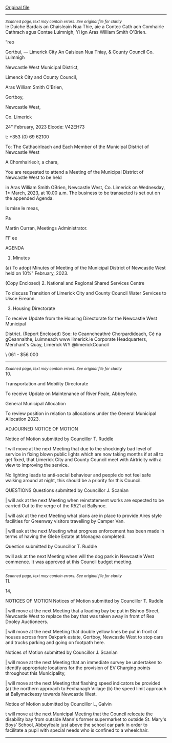 [Original file](https://www.limerick.ie/sites/default/files/media/documents/2023-02/01%20Agenda%20-%20Monthly%20Meeting%20of%20the%20Municipal%20District%20of%20Newcastle%20West%20-%201st%20March%202023.pdf)

---
*<small>Scanned page, text may contain errors. See original file for clarity</small>*  
le Duiche Bardais an Chaisleain Nua Thie,
aie a Contec Cath ach Comhairle Cathrach agus Contae Luimnigh,
Yi ign Aras William Smith O'Brien.

“reo

Gortbui,
— Limerick City An Caisiean Nua Thiay,
& County Council Co. Luimnigh

Newcastle West Municipal District,

Limenck City and County Council,

Aras William Smith O'Brien,

Gortboy,

Newcastle West,

Co. Limerick

24" February, 2023 Elcode: V42EH73

t: +353 (0) 69 62100

To: The Cathaoirleach and Each Member of the Municipal District of Newcastle West

A Chomhairleoir, a chara,

You are requested to attend a Meeting of the Municipal District of Newcastle West to be held

in Aras William Smith OBrien, Newcastle West, Co. Limerick on Wednesday, 1* March, 2023,
at 10.00 a.m. The business to be transacted is set out on the appended Agenda.

Is mise le meas,

Pa

Martin Curran,
Meetings Administrator.

FF ee

AGENDA

1. Minutes

(a) To adopt Minutes of Meeting of the Municipal District of Newcastle West held on 10%"
February, 2023.

(Copy Enclosed)
2. National and Regional Shared Services Centre

To discuss Transition of Limerick City and County Council Water Services to Uisce
Eireann.

3. Housing Directorate

To receive Update from the Housing Directorate for the Newcastle West Municipal

District.
(Report Enclosed)
Soe: te
Ceanncheathré Chorpardideach, Cé na gCeannaithe, Luimneach www limerick.ie
Corporate Headquarters, Merchant's Quay, Limerick WY @limerickCouncil

\ 061 - $56 000


---
*<small>Scanned page, text may contain errors. See original file for clarity</small>*  
10.

Transportation and Mobility Directorate

To receive Update on Maintenance of River Feale, Abbeyfeale.

General Municipal Allocation

To review position in relation to allocations under the General Municipal Allocation
2023.

ADJOURNED NOTICE OF MOTION

Notice of Motion submitted by Councillor T. Ruddle

! will move at the next Meeting that due to the shockingly bad level of service in
fixing blown public lights which are now taking months if at all to get fixed, that
Limerick City and County Council meet with Airtricity with a view to improving the
service.

No lighting leads to anti-social behaviour and people do not feel safe walking around
at night, this should be a priority for this Council.

QUESTIONS
Questions submitted by Councillor J. Scanian

| will ask at the next Meeting when reinstatement works are expected to be carried
Out to the verge of the R521 at Ballynoe.

| will ask at the next Meeting what plans are in place to provide Aires style facilities
for Greenway visitors travelling by Camper Van.

| will ask at the next Meeting what progress enforcement has been made in terms of
having the Glebe Estate at Monagea completed.

Question submitted by Councillor T. Ruddle

twill ask at the next Meeting when will the dog park in Newcastle West commence.
It was approved at this Council budget meeting.


---
*<small>Scanned page, text may contain errors. See original file for clarity</small>*  
11.

14,

NOTICES OF MOTION
Notices of Motion submitted by Councillor T. Ruddle

| will move at the next Meeting that a loading bay be put in Bishop Street, Newcastle
West to replace the bay that was taken away in front of Rea Dooley Auctioneers.

| will move at the next Meeting that double yellow lines be put in front of houses
across from Oakpark estate, Gortboy, Newcastle West to stop cars and trucks parking
and going on footpath here.

Notices of Motion submitted by Councillor J. Scanian

| will move at the next Meeting that an immediate survey be undertaken to identify
appropriate locations for the provision of EV Charging points throughout this
Municipality,

| will move at the next Meeting that flashing speed indicators be provided (a) the
northern approach to Feohanagh Village (b) the speed limit approach at
Ballymackessy towards Newcastle West.

Notice of Motion submitted by Councillor L, Galvin

t will move at the next Municipal Meeting that the Council relocate the disability bay
from outside Mann's former supermarket to outside St. Mary's Boys’ School,
Abbeyfeale just above the school car park in order to facilitate a pupil with special
needs who is confined to a wheelchair.


---
